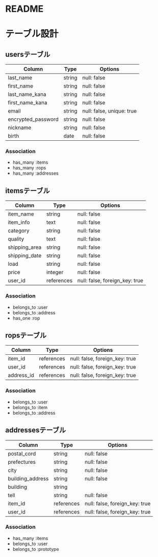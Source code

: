 # README

# テーブル設計

## usersテーブル
| Column             | Type   | Options                   |
| ------------------ | ------ | ------------------------- |
| last_name          | string | null: false               |
| first_name         | string | null: false               |
| last_name_kana     | string | null: false               |
| first_name_kana    | string | null: false               |
| email              | string | null: false, unique: true |
| encrypted_password | string | null: false               |
| nickname           | string | null: false               |
| birth              | date   | null: false               |

### Association

- has_many :items
- has_many :rops
- has_many :addresses

## itemsテーブル
| Column             | Type       | Options                        |
| ------------------ | ---------- | ------------------------------ |
| item_name          | string     | null: false                    |
| item_info          | text       | null: false                    |
| category           | string     | null: false                    |
| quality            | text       | null: false                    |
| shipping_area      | string     | null: false                    |
| shipping_date      | string     | null: false                    |
| load               | string     | null: false                    |
| price              | integer    | null: false                    |
| user_id            | references | null: false, foreign_key: true |

### Association

- belongs_to :user
- belongs_to :address
- has_one  :rop

## ropsテーブル
| Column     | Type       | Options                        |
| ---------- | ---------- | ------------------------------ |
| item_id    | references | null: false, foreign_key: true |
| user_id    | references | null: false, foreign_key: true |
| address_id | references | null: false, foreign_key: true |

### Association

- belongs_to :user
- belongs_to :item
- belongs_to :address

## addressesテーブル
| Column           | Type       | Options                        |
| ---------------- | ---------- | ------------------------------ |
| postal_cord      | string     | null: false                    |
| prefectures      | string     | null: false                    |
| city             | string     | null: false                    |
| building_address | string     | null: false                    |
| building         | string     |                                |
| tell             | string     | null: false                    |
| item_id          | references | null: false, foreign_key: true |
| user_id          | references | null: false, foreign_key: true |

### Association

- has_many :items
- belongs_to :user
- belongs_to :prototype